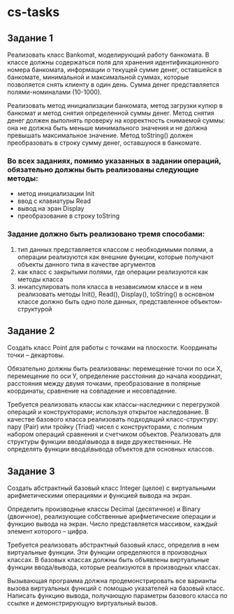 # cs-tasks

## Задание 1

Реализовать класс Bankomat, моделирующий работу банкомата. В классе должны содержаться 
поля для хранения идентификационного номера банкомата, информации о текущей сумме денег, 
оставшейся в банкомате, минимальной и максимальной суммах, которые позволяется снять 
клиенту в один день. Сумма денег представляется полями-номиналами (10-1000). 

Реализовать метод инициализации банкомата, метод загрузки купюр в банкомат и метод снятия 
определенной суммы денег. Метод снятия денег должен выполнять проверку на корректность 
снимаемой суммы: она не должна быть меньше минимального значения и не должна превышать максимальное 
значение. Метод toString() должен преобразовать в строку сумму денег, оставшуюся в банкомате.
   
### Во всех заданиях, помимо указанных в задании операций, обязательно должны быть реализованы следующие методы:

* метод инициализации Init
* ввод с клавиатуры Read
* вывод на эран Display
* преобразование в строку toString
     
### Задание должно быть реализовано тремя способами:

1. тип данных представляется классом с необходимыми полями, а операции реализуются как внешние функции, которые получают объекты данного типа в качестве аргументов
2. как класс с закрытыми полями, где операции реализуются как методы класса
3. инкапсулировать поля класса в независимом классе и в нем реализовать методы Init(), Read(), Display(), toString() в основном классе должно быть одно поле данных, представленное объектом-структурой


## Задание 2

Создать класс Point для работы с точками на плоскости. Координаты точки – декартовы. 

Обязательно должны быть реализованы: перемещение точки по оси Х, перемещение по оси У, определение расстояния до начала координат, расстояния между двумя точками, преобразование в полярные координаты, сравнение на совпадение и несовпадение.

Требуется реализовать классы как классы-наследники с перегрузкой операций и конструкторами; используя открытое наследование. В качестве базового класса реализовать подходящий класс-структуру: пару (Pair) или тройку (Triad) чисел с конструкторами, с полным набором операций сравнения и счетчиком объектов. Реализовать для структуры функции ввода\вывода в виде дружественных. Не определять функции ввода\вывода объектов для основных классов. 


## Задание 3

Создать абстрактный базовый класс Integer (целое) с виртуальными арифметическими операциями и функцией вывода на экран.

Определить производные классы Decimal (десятичное) и Binary (двоичное), реализующие собственные арифметические операции и функцию вывода на экран. Число представляется массивом, каждый элемент которого – цифра.

Требуется реализовать абстрактный базовый класс, определив в нем виртуальные функции. Эти функции определяются в производных классах. В базовых классах должны быть объявлены виртуальные функции ввода/вывода, которые реализуются в производных классах.

Вызывающая программа должна продемонстрировать все варианты вызова виртуальных функций с помощью указателей на базовый класс. Написать функцию вывода, получающую параметры базового класса по ссылке и демонстрирующую виртуальный вызов.


